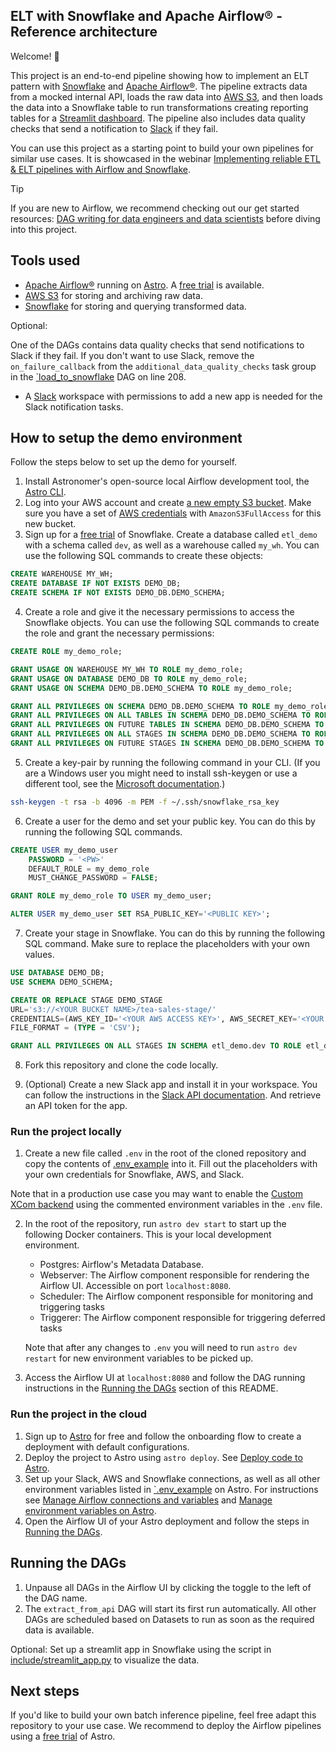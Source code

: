 ## ELT with Snowflake and Apache Airflow® - Reference architecture

Welcome! 🚀

This project is an end-to-end pipeline showing how to implement an ELT pattern with [Snowflake](https://www.snowflake.com/en/) and [Apache Airflow®](https://airflow.apache.org/). The pipeline extracts data from a mocked internal API, loads the raw data into [AWS S3](https://aws.amazon.com/s3/), and then loads the data into a Snowflake table to run transformations creating reporting tables for a [Streamlit dashboard](https://www.streamlit.io/). The pipeline also includes data quality checks that send a notification to [Slack](https://slack.com/) if they fail.

You can use this project as a starting point to build your own pipelines for similar use cases. It is showcased in the webinar [Implementing reliable ETL & ELT pipelines with Airflow and Snowflake](https://www.astronomer.io/events/webinars/implementing-reliable-etl-elt-pipelines-with-airflow-and-snowflake-video/).

> [!TIP]
> If you are new to Airflow, we recommend checking out our get started resources: [DAG writing for data engineers and data scientists](https://www.astronomer.io/events/webinars/dag-writing-for-data-engineers-and-data-scientists-video/) before diving into this project.

## Tools used

- [Apache Airflow®](https://airflow.apache.org/docs/apache-airflow/stable/index.html) running on [Astro](https://www.astronomer.io/product/). A [free trial](http://qrco.de/bfHv2Q) is available.
- [AWS S3](https://aws.amazon.com/s3/) for storing and archiving raw data.
- [Snowflake](https://www.snowflake.com/en/) for storing and querying transformed data.

Optional:

One of the DAGs contains data quality checks that send notifications to Slack if they fail. If you don't want to use Slack, remove the `on_failure_callback` from the `additional_data_quality_checks` task group in the [`load_to_snowflake](dags/load_to_snowflake.py) DAG on line 208.

- A [Slack](https://slack.com/) workspace with permissions to add a new app is needed for the Slack notification tasks.

## How to setup the demo environment

Follow the steps below to set up the demo for yourself.

1. Install Astronomer's open-source local Airflow development tool, the [Astro CLI](https://www.astronomer.io/docs/astro/cli/overview).
2. Log into your AWS account and create [a new empty S3 bucket](https://docs.aws.amazon.com/AmazonS3/latest/userguide/creating-bucket.html). Make sure you have a set of [AWS credentials](https://docs.aws.amazon.com/iam/) with `AmazonS3FullAccess` for this new bucket.
3. Sign up for a [free trial](https://trial.snowflake.com/?owner=SPN-PID-365384) of Snowflake. Create a database called `etl_demo` with a schema called `dev`, as well as a warehouse called `my_wh`. You can use the following SQL commands to create these objects:

```sql
CREATE WAREHOUSE MY_WH;
CREATE DATABASE IF NOT EXISTS DEMO_DB;
CREATE SCHEMA IF NOT EXISTS DEMO_DB.DEMO_SCHEMA;
```

4. Create a role and give it the necessary permissions to access the Snowflake objects. You can use the following SQL commands to create the role and grant the necessary permissions:

```sql
CREATE ROLE my_demo_role;

GRANT USAGE ON WAREHOUSE MY_WH TO ROLE my_demo_role;
GRANT USAGE ON DATABASE DEMO_DB TO ROLE my_demo_role;
GRANT USAGE ON SCHEMA DEMO_DB.DEMO_SCHEMA TO ROLE my_demo_role;

GRANT ALL PRIVILEGES ON SCHEMA DEMO_DB.DEMO_SCHEMA TO ROLE my_demo_role;
GRANT ALL PRIVILEGES ON ALL TABLES IN SCHEMA DEMO_DB.DEMO_SCHEMA TO ROLE my_demo_role;
GRANT ALL PRIVILEGES ON FUTURE TABLES IN SCHEMA DEMO_DB.DEMO_SCHEMA TO ROLE my_demo_role;
GRANT ALL PRIVILEGES ON ALL STAGES IN SCHEMA DEMO_DB.DEMO_SCHEMA TO ROLE my_demo_role;
GRANT ALL PRIVILEGES ON FUTURE STAGES IN SCHEMA DEMO_DB.DEMO_SCHEMA TO ROLE my_demo_role;
```

5. Create a key-pair by running the following command in your CLI. (If you are a Windows user you might need to install ssh-keygen or use a different tool, see the [Microsoft documentation](https://learn.microsoft.com/en-us/viva/glint/setup/sftp-ssh-key-gen).)

```bash
ssh-keygen -t rsa -b 4096 -m PEM -f ~/.ssh/snowflake_rsa_key
```

6. Create a user for the demo and set your public key. You can do this by running the following SQL commands.

```sql
CREATE USER my_demo_user
    PASSWORD = '<PW>'
    DEFAULT_ROLE = my_demo_role
    MUST_CHANGE_PASSWORD = FALSE;

GRANT ROLE my_demo_role TO USER my_demo_user;

ALTER USER my_demo_user SET RSA_PUBLIC_KEY='<PUBLIC KEY>';
```

7. Create your stage in Snowflake. You can do this by running the following SQL command. Make sure to replace the placeholders with your own values.

```sql
USE DATABASE DEMO_DB;
USE SCHEMA DEMO_SCHEMA;

CREATE OR REPLACE STAGE DEMO_STAGE
URL='s3://<YOUR BUCKET NAME>/tea-sales-stage/'
CREDENTIALS=(AWS_KEY_ID='<YOUR AWS ACCESS KEY>', AWS_SECRET_KEY='<YOUR AWS SECRET KEY')
FILE_FORMAT = (TYPE = 'CSV');

GRANT ALL PRIVILEGES ON ALL STAGES IN SCHEMA etl_demo.dev TO ROLE etl_demo_role;
```

8. Fork this repository and clone the code locally.

9. (Optional) Create a new Slack app and install it in your workspace. You can follow the instructions in the [Slack API documentation](https://api.slack.com/start). And retrieve an API token for the app.

### Run the project locally

1. Create a new file called `.env` in the root of the cloned repository and copy the contents of [.env_example](.env_example) into it. Fill out the placeholders with your own credentials for Snowflake, AWS, and Slack.

Note that in a production use case you may want to enable the [Custom XCom backend](https://www.astronomer.io/docs/learn/xcom-backend-tutorial) using the commented environment variables in the `.env` file.

2. In the root of the repository, run `astro dev start` to start up the following Docker containers. This is your local development environment.

    - Postgres: Airflow's Metadata Database.
    - Webserver: The Airflow component responsible for rendering the Airflow UI. Accessible on port `localhost:8080`.
    - Scheduler: The Airflow component responsible for monitoring and triggering tasks
    - Triggerer: The Airflow component responsible for triggering deferred tasks

    Note that after any changes to `.env` you will need to run `astro dev restart` for new environment variables to be picked up.

3. Access the Airflow UI at `localhost:8080` and follow the DAG running instructions in the [Running the DAGs](#running-the-dags) section of this README.

### Run the project in the cloud

1. Sign up to [Astro](https://www.astronomer.io/try-astro/?utm_source=learn-docs-reference-architectures&utm_medium=web&utm_campaign=free-trial) for free and follow the onboarding flow to create a deployment with default configurations.
2. Deploy the project to Astro using `astro deploy`. See [Deploy code to Astro](https://www.astronomer.io/docs/astro/deploy-code).
3. Set up your Slack, AWS and Snowflake connections, as well as all other environment variables listed in [`.env_example](.env_example) on Astro. For instructions see [Manage Airflow connections and variables](https://www.astronomer.io/docs/astro/manage-connections-variables) and [Manage environment variables on Astro](https://www.astronomer.io/docs/astro/manage-env-vars).
4. Open the Airflow UI of your Astro deployment and follow the steps in [Running the DAGs](#running-the-dags).

## Running the DAGs

1. Unpause all DAGs in the Airflow UI by clicking the toggle to the left of the DAG name.
2. The `extract_from_api` DAG will start its first run automatically. All other DAGs are scheduled based on Datasets to run as soon as the required data is available.

Optional: Set up a streamlit app in Snowflake using the script in [include/streamlit_app.py](include/streamlit_app.py) to visualize the data.

## Next steps

If you'd like to build your own batch inference pipeline, feel free adapt this repository to your use case. We recommend to deploy the Airflow pipelines using a [free trial](https://www.astronomer.io/try-astro/?utm_source=learn-docs-reference-architectures&utm_medium=web&utm_campaign=free-trial) of Astro.